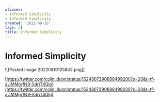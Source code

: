 ```yaml
---
aliases:
- Informed Simplicity
- Informed Simplicity
created: '2022-09-10'
tags: []
title: Informed Simplicity
---
```


# Informed Simplicity

![[Pasted image 20220910125842.png]]

[https://twitter.com/colin_dunn/status/1524807290888499200?s=20&t=tf-aUMMgrfN8-SdriT4Qlg](https://twitter.com/colin_dunn/status/1524807290888499200?s=20&t=tf-aUMMgrfN8-SdriT4Qlg)